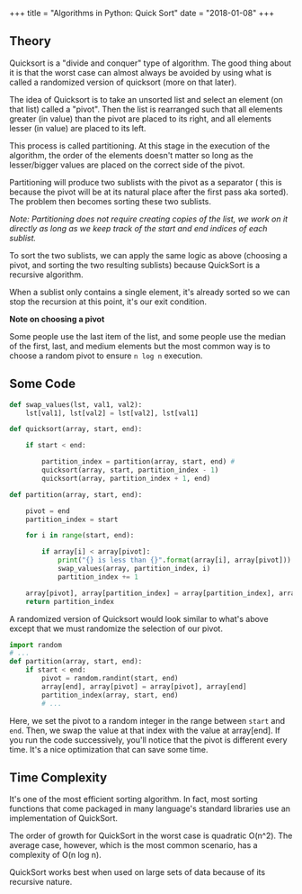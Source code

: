 +++
title = "Algorithms in Python: Quick Sort"
date = "2018-01-08"
+++

## Theory

Quicksort is a "divide and conquer" type of algorithm. The good thing about
it is that the worst case can almost always be avoided by using what is called a
randomized version of quicksort (more on that later).

The idea of Quicksort is to take an unsorted list and select an element (on that
list) called a "pivot". Then the list is rearranged such that all elements greater
(in value) than the pivot are placed to its right, and all elements lesser (in
value) are placed to its left.

This process is called partitioning. At this stage in the execution of the
algorithm, the order of the elements doesn't matter so long as the
lesser/bigger values are placed on the correct side of the pivot.

Partitioning will produce two sublists with the pivot as a separator (
this is because the pivot will be at its natural place after the first pass aka
sorted). The problem then becomes sorting these two sublists.

*Note: Partitioning does not require creating copies of the
list, we work on it directly as long as we keep track of the start and end
indices of each sublist.*

To sort the two sublists, we can apply the same logic as above (choosing a
pivot, and sorting the two resulting sublists) because QuickSort is a recursive
algorithm.

When a sublist only contains a single element, it's already sorted so we can
stop the recursion at this point, it's our exit condition.

**Note on choosing a pivot**

Some people use the last item of the list, and some people use the median of the
first, last, and medium elements but the most common way is to choose a random
pivot to ensure `n log n` execution.

## Some Code

```python
def swap_values(lst, val1, val2):
    lst[val1], lst[val2] = lst[val2], lst[val1]

def quicksort(array, start, end):

    if start < end:

        partition_index = partition(array, start, end) #
        quicksort(array, start, partition_index - 1)
        quicksort(array, partition_index + 1, end)

def partition(array, start, end):

    pivot = end
    partition_index = start

    for i in range(start, end):

        if array[i] < array[pivot]:
            print("{} is less than {}".format(array[i], array[pivot]))
            swap_values(array, partition_index, i)
            partition_index += 1

    array[pivot], array[partition_index] = array[partition_index], array[pivot]
    return partition_index
```

A randomized version of Quicksort would look similar to what's above except that
we must randomize the selection of our pivot.

```python
import random
# ...
def partition(array, start, end):
    if start < end:
        pivot = random.randint(start, end)
        array[end], array[pivot] = array[pivot], array[end]
        partition_index(array, start, end)
        # ...
```
Here, we set the pivot to a random integer in the range between `start`
and `end`. Then, we swap the value at that index with the value at array[end].
If you run the code successively, you'll notice that the pivot is
different every time. It's a nice optimization that can save some time.

## Time Complexity

It's one of the most efficient sorting algorithm. In fact, most sorting
functions that come packaged in many language's standard libraries use an
implementation of QuickSort.

The order of growth for QuickSort in the worst case is quadratic O(n^2). The
average case, however, which is the most common scenario, has a complexity of
O(n log n).

QuickSort works best when used on large sets of data because of its recursive nature.
